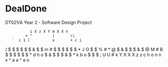 # DealDone

DT021/A Year 2 - Software Design Project

               i X z X Y m X X n          
             + ^         |       \\        
       `  c 1 (          x       + c i     
   / $ $ $ $ $ $ & $ $ m # $ $ $ $ $ $ * J 
 O $ $ % # * @ $ & $ $ $ & $ @ M # B $ $ $ 
 $ $ $ * d h o $ & $ $ $ & $ * k b o $ $ $ 
 ; U U #     k Y X X X z z c h     o n n x 
       ^ a a                 ^ a o   
 
